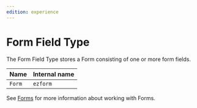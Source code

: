 ```yaml
---
edition: experience
---
```


# Form Field Type

The Form Field Type stores a Form consisting of one or more form fields.

| Name   | Internal name |
|--------|---------------|
| `Form` | `ezform`      |



See [Forms](../../guide/form_builder/forms.md) for more information about working with Forms.
